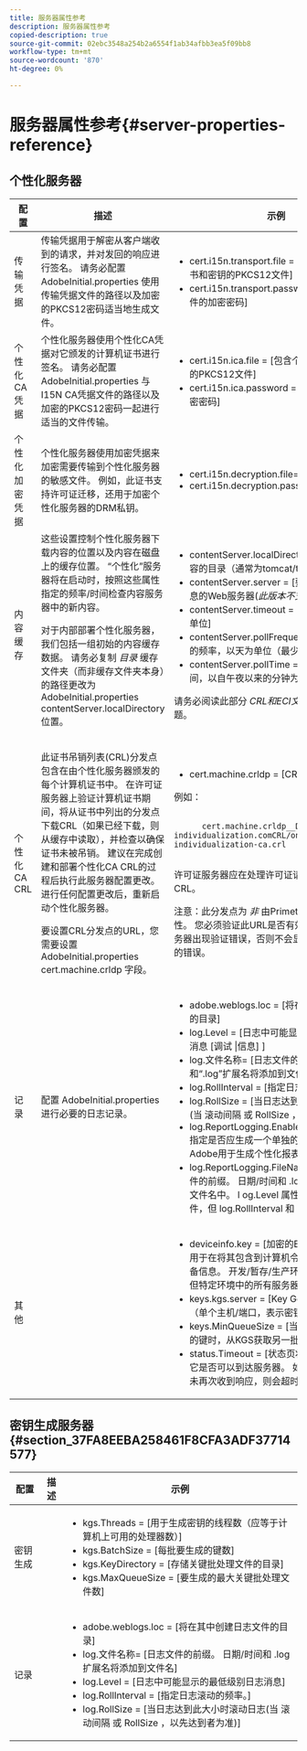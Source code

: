 ```yaml
---
title: 服务器属性参考
description: 服务器属性参考
copied-description: true
source-git-commit: 02ebc3548a254b2a6554f1ab34afbb3ea5f09bb8
workflow-type: tm+mt
source-wordcount: '870'
ht-degree: 0%

---
```


# 服务器属性参考{#server-properties-reference}

<!--<a id="section_EC8810492A454BDBA6013FE376360F4E"></a>-->

## 个性化服务器

<table id="table_ats_tk2_jr">  
 <thead> 
  <tr> 
   <th class="entry"> 配置 </th> 
   <th class="entry"> 描述 </th> 
   <th class="entry"> 示例 </th> 
  </tr> 
 </thead>
 <tbody> 
  <tr> 
   <td> 传输凭据 </td> 
   <td>传输凭据用于解密从客户端收到的请求，并对发回的响应进行签名。 请务必配置 <span class="filepath"> AdobeInitial.properties</span> 使用传输凭据文件的路径以及加密的PKCS12密码适当地生成文件。 </td> 
   <td> 
    <ul id="ul_itx_fl2_jr"> 
     <li id="li_A2E65253F37245268A41E6B9C958C8DF"><span class="codeph"> cert.i15n.transport.file = </span> [包含个性化传输证书和密钥的PKCS12文件] </li> 
     <li id="li_28CDFC0B3D684795AF4708B6D26DF83F"><span class="codeph"> cert.i15n.transport.password =</span> [PKCS12文件的加密密码] </li> 
    </ul> </td> 
  </tr> 
  <tr> 
   <td> 个性化CA凭据 </td> 
   <td>个性化服务器使用个性化CA凭据对它颁发的计算机证书进行签名。 请务必配置 <span class="filepath"> AdobeInitial.properties</span> 与I15N CA凭据文件的路径以及加密的PKCS12密码一起进行适当的文件传输。 </td> 
   <td> 
    <ul id="ul_xsj_nl2_jr"> 
     <li id="li_5A770D8A482F41A4A9AB63CA52C2EB90"><span class="codeph"> cert.i15n.ica.file =</span> [包含个性化CA证书和密钥的PKCS12文件] </li> 
     <li id="li_C3C4A2D9AA2A4F86B6DDCFFD9CB55CBB"><span class="codeph"> cert.i15n.ica.password =</span> [PKCS12文件的加密密码] </li> 
    </ul> </td> 
  </tr> 
  <tr> 
   <td> 个性化加密凭据 </td> 
   <td> 个性化服务器使用加密凭据来加密需要传输到个性化服务器的敏感文件。 例如，此证书支持许可证迁移，还用于加密个性化服务器的DRM私钥。 </td> 
   <td> 
    <ul id="ul_nbr_kpd_w5"> 
     <li id="li_4226AD6CC85740669DAF467EFD00BBBE"><span class="codeph"> cert.i15n.decryption.file=i15n_transport.pfx</span> </li> 
     <li id="li_F51BDD94F4724FA58CEF9470B6FEE33B"><span class="codeph"> cert.i15n.decryption.password=password</span> </li> 
    </ul> </td> 
  </tr> 
  <tr> 
   <td> 内容缓存 </td> 
   <td>这些设置控制个性化服务器下载内容的位置以及内容在磁盘上的缓存位置。 “个性化”服务器将在启动时，按照这些属性指定的频率/时间检查内容服务器中的新内容。 <p>对于内部部署个性化服务器，我们包括一组初始的内容缓存数据。 请务必复制 <i>目录</i> 缓存文件夹（而非缓存文件夹本身）的路径更改为 <span class="filepath"> AdobeInitial.properties</span> <span class="codeph"> contentServer.localDirectory</span> 位置。 </p> </td> 
   <td> 
    <ul id="ul_r4n_1r2_jr"> 
     <li id="li_CA5F562577B04B4A9966EF46E039A137"><span class="codeph"> contentServer.localDirectory =</span> [存储本地内容的目录（通常为tomcat/temp）] </li> 
     <li id="li_9A78FBD6C54D47708226378340B46E8E"><span class="codeph"> contentServer.server =</span> [要联系以获取ECI信息的Web服务器(<i>此版本不支持</i>)] </li> 
     <li id="li_4E7D7F76085D411688B5003E855F860B"><span class="codeph"> contentServer.timeout =</span> [连接超时，以秒为单位] </li> 
     <li id="li_4B751F238A1643A7AC730CD9354887B6"><span class="codeph"> contentServer.pollFrequency =</span> [轮询服务器的频率，以天为单位（最少1天）] </li> 
     <li id="li_8E23C3C6E7EF46B0AFDD7993DE79F142"><span class="codeph"> contentServer.pollTime =</span> [轮询服务器的时间，以自午夜以来的分钟为单位] </li> 
    </ul> <p>请务必阅读此部分 <i>CRL和ECI文件</i> 更新缓存的问题。 </p> </td> 
  </tr> 
  <tr> 
   <td> 个性化CA CRL </td> 
   <td> <p>此证书吊销列表(CRL)分发点包含在由个性化服务器颁发的每个计算机证书中。 在许可证服务器上验证计算机证书期间，将从证书中列出的分发点下载CRL（如果已经下载，则从缓存中读取），并检查以确保证书未被吊销。 建议在完成创建和部署个性化CA CRL的过程后执行此服务器配置更改。 进行任何配置更改后，重新启动个性化服务器。 </p> <p>要设置CRL分发点的URL，您需要设置 <span class="filepath"> AdobeInitial.properties</span> <span class="codeph"> cert.machine.crldp</span> 字段。 </p> </td> 
   <td> 
    <ul id="ul_eq3_lv2_jr"> 
     <li id="li_5E37A9E318D742B6A5E1035120888819"><span class="codeph"> cert.machine.crldp =</span> [CRL分发点] </li> 
    </ul> <p>例如： </p>
    <p> <code>
      cert.machine.crldp__DEV=<span>tps://onprem-individualization.com</span>CRL/onprem-individualization-ca.crl
     </code></p>
     <p>许可证服务器应在处理许可证请求后自动下载此CRL。 </p> <p importance="high">注意：此分发点为 <i>非</i> 由Primetime DRM检查有效性。 您必须验证此URL是否有效。 除非许可证服务器出现验证错误，否则不会显示由无效URL导致的错误。 </p> </td> 
  </tr> 
  <tr> 
   <td> 记录 </td> 
   <td>配置 <span class="filepath"> AdobeInitial.properties</span> 进行必要的日志记录。 </td> 
   <td> 
    <ul id="ul_j1v_kw2_jr"> 
     <li id="li_B60002B33A3042FCBE1F694454966469"><span class="codeph"> adobe.weblogs.loc =</span> [将在其中创建日志文件的目录] </li> 
     <li id="li_2DD4406FBBF047589BAAAE1C9082D8B3"><span class="codeph"> log.Level =</span> [日志中可能显示的最低级别日志消息 <span class="codeph"> [调试 |信息]</span> ] </li> 
     <li id="li_610FAF239A554CE59DAC455174F0CF0A"><span class="codeph"> log.文件名称=</span> [日志文件的前缀。 日期/时间和“.log”扩展名将添加到文件名 </li> 
     <li id="li_1F2913B209BE4A0E8207FAAD052D1764"><span class="codeph"> log.RollInterval =</span> [指定日志滚动的频率。] </li> 
     <li id="li_3F46C15488114BB5B41035F710E7A19F"><span class="codeph"> log.RollSize =</span> [当日志达到此大小时滚动日志(当 <span class="codeph"> 滚动间隔</span> 或 <span class="codeph"> RollSize</span> ，以先达到者为准)] </li> 
     <li id="li_DA32E862F7B0413885DA20633B682484"><span class="codeph"> log.ReportLogging.Enabled =</span>[ [true | false ]指定是否应生成一个单独的文件，其中包含Adobe用于生成个性化报表的数据。] </li> 
     <li id="li_465CC6D81B8A484CBF4E7A39F7AF86AA"><span class="codeph"> log.ReportLogging.FileName =</span> [报告日志文件的前缀。 日期/时间和 <span class="filepath"> .log</span> 扩展名将添加到文件名中。 l<span class="codeph"> og.Level</span> 属性不适用于此日志文件，但 <span class="codeph"> log.RollInterval</span> 和 <span class="codeph"> log.RollSize</span> 可以。] </li> 
    </ul> </td> 
  </tr> 
  <tr> 
   <td> 其他 </td> 
   <td></td> 
   <td> 
    <ul id="ul_b3b_g1f_jr"> 
     <li id="li_FACF07CB332D416E91FD34DE48152FAA"><span class="codeph"> deviceinfo.key =</span> [加密的Base64编码密钥，用于在将其包含到计算机令牌中之前HMAC设备信息。 开发/暂存/生产环境的键可以不同，但特定环境中的所有服务器的键必须相同。] </li> 
     <li id="li_B19C77FD6F91496294DBF836A1922EE1"><span class="codeph"> keys.kgs.server =</span> [Key Gen Server的位置（单个主机/端口，表示密钥服务器池）] </li> 
     <li id="li_5DA3C89770804B148EF6FAF01A5AD958"><span class="codeph"> keys.MinQueueSize =</span> [当队列中还有这么多的键时，从KGS获取另一批键] </li> 
     <li id="li_0C2E5F2FDB824182A6BE418B041D2F28"><span class="codeph"> status.Timeout =</span> [状态页将ping KGS以确定它是否可以到达服务器。 如果在指定的时间内未再次收到响应，则会超时。] </li> 
    </ul> </td> 
  </tr> 
 </tbody> 
</table>

## 密钥生成服务器 {#section_37FA8EEBA258461F8CFA3ADF37714577}

<table id="table_ats_tk2_js"> 
 <thead> 
  <tr> 
   <th class="entry"> 配置 </th> 
   <th class="entry"> 描述 </th> 
   <th class="entry"> 示例 </th> 
  </tr> 
 </thead>
 <tbody> 
  <tr> 
   <td> 密钥生成 </td> 
   <td></td> 
   <td> 
    <ul id="ul_nlj_ydf_jr"> 
     <li id="li_E4347D572F004BF0B237A662BFE7F3ED"><span class="codeph"> kgs.Threads =</span> [用于生成密钥的线程数（应等于计算机上可用的处理器数）] </li> 
     <li id="li_EDBC2535D48E4A66AEB240DB337187FC"><span class="codeph"> kgs.BatchSize =</span> [每批要生成的键数] </li> 
     <li id="li_07B41546D94F42349103BF8AF4605E14"><span class="codeph"> kgs.KeyDirectory =</span> [存储关键批处理文件的目录] </li> 
     <li id="li_F4962C97DC3D491DA7FAC826E38A4459"><span class="codeph"> kgs.MaxQueueSize =</span> [要生成的最大关键批处理文件数] </li> 
    </ul> </td> 
  </tr> 
  <tr> 
   <td> 记录 </td> 
   <td></td> 
   <td> 
    <ul id="ul_kwq_12f_jr"> 
     <li id="li_5E5D34FE5EB44BB898090494C7DDEBD8"><span class="codeph"> adobe.weblogs.loc =</span> [将在其中创建日志文件的目录] </li> 
     <li id="li_0E34CD32CD5E47729B69B50414F93678"><span class="codeph"> log.文件名称=</span> [日志文件的前缀。 日期/时间和 <span class="filepath"> .log</span> 扩展名将添加到文件名] </li> 
     <li id="li_8AB15ACEC39041A2A04C7301154C6EDB"><span class="codeph"> log.Level =</span> [日志中可能显示的最低级别日志消息] </li> 
     <li id="li_A17E84DA3ED243F381FF3A6184A3CAA0"><span class="codeph"> log.RollInterval =</span> [指定日志滚动的频率。] </li> 
     <li id="li_C2B3D111608945DA9D1428BE98D61664"><span class="codeph"> log.RollSize =</span> [当日志达到此大小时滚动日志(当 <span class="codeph"> 滚动间隔</span> 或 <span class="codeph"> RollSize</span> ，以先达到者为准)] </li> 
    </ul> </td> 
  </tr> 
 </tbody> 
</table>
